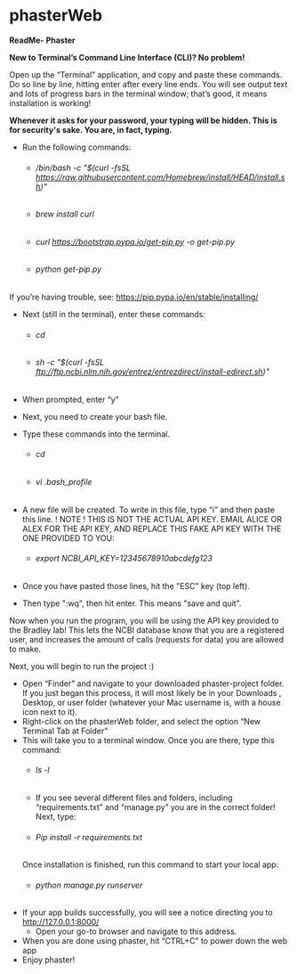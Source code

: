 # phasterWeb

**ReadMe- Phaster**

**New to Terminal’s Command Line Interface (CLI)? No problem!**

Open up the “Terminal” application, and copy and paste these commands. Do so line by line, hitting enter after every line ends.
You will see output text and lots of progress bars in the terminal window; that’s good, it means installation is working!

**Whenever it asks for your password, your typing will be hidden. This is for security's sake. You are, in fact, typing.**

- Run the following commands:
    - ###### /bin/bash -c "$(curl -fsSL https://raw.githubusercontent.com/Homebrew/install/HEAD/install.sh)"
    - ###### brew install curl
    - ###### curl https://bootstrap.pypa.io/get-pip.py -o get-pip.py
    - ###### python get-pip.py

If you’re having trouble, see: https://pip.pypa.io/en/stable/installing/


- Next (still in the terminal), enter these commands:
    - ###### cd
    - ###### sh -c "$(curl -fsSL ftp://ftp.ncbi.nlm.nih.gov/entrez/entrezdirect/install-edirect.sh)"
- When prompted, enter “y”

- Next, you need to create your bash file.
- Type these commands into the terminal.
    - ###### cd
    - ###### vi .bash_profile

- A new file will be created. To write in this file, type “i” and then paste this line. ! NOTE ! THIS IS NOT THE ACTUAL API KEY. EMAIL ALICE OR ALEX FOR THE API KEY, AND REPLACE THIS FAKE API KEY WITH THE ONE PROVIDED TO YOU:
    - ###### export NCBI_API_KEY=12345678910abcdefg123
- Once you have pasted those lines, hit the "ESC" key (top left).
- Then type ":wq", then hit enter. This means "save and quit".

Now when you run the program, you will be using the API key provided to the Bradley lab! This lets the NCBI database know that you are a registered user, and increases the amount of calls (requests for data) you are allowed to make.

Next, you will begin to run the project :)

- Open “Finder” and navigate to your downloaded phaster-project folder.  If you just began this process, it will most likely be in your Downloads , Desktop, or user folder (whatever your Mac username is, with a house icon next to it). 
- Right-click on the phasterWeb folder, and select the option “New Terminal Tab at Folder”
- This will take you to a terminal window. Once you are there, type this command:
    - ###### ls -l
    - If you see several different files and folders, including “requirements.txt” and “manage.py” you are in the correct folder! Next, type:
    - ###### Pip install -r requirements.txt
    Once installation is finished, run this command to start your local app:
    - ###### python manage.py runserver
- If your app builds successfully, you will see a notice directing you to http://127.0.0.1:8000/
    - Open your go-to browser and navigate to this address. 
- When you are done using phaster, hit “CTRL+C” to power down the web app
- Enjoy phaster!
